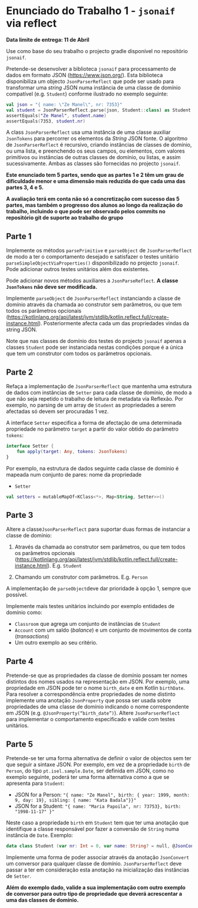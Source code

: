 # Enunciado do Trabalho 1 - `jsonaif` via reflect

**Data limite de entrega: 11 de Abril**

Use como base do seu trabalho o projecto gradle disponível no repositório
`jsonaif`.

Pretende-se desenvolver a biblioteca `jsonaif` para processamento de dados em formato JSON (https://www.json.org/). Esta
biblioteca disponibiliza um objecto `JsonParserReflect` que pode ser usado para transformar uma _string_ JSON numa
instância de uma classe de domínio compatível (e.g. `Student`) conforme ilustrado no exemplo seguinte:

```kotlin
val json = "{ name: \"Ze Manel\", nr: 7353}"
val student = JsonParserReflect.parse(json, Student::class) as Student
assertEquals("Ze Manel", student.name)
assertEquals(7353, student.nr)
```

A class `JsonParserReflect` usa uma instância de uma classe auxiliar
`JsonTokens` para percorrer os elementos da _String_ JSON fonte. O algoritmo de `JsonParserReflect` é recursivo, criando
instâncias de classes de domínio, ou uma lista, e preenchendo os seus campos, ou elementos, com valores primitivos ou
instâncias de outras classes de domínio, ou listas, e assim sucessivamente. Ambas as classes são fornecidas no
projecto `jsonaif`.

**Este enunciado tem 5 partes, sendo que as partes 1 e 2 têm um grau de dificuldade menor e uma dimensão mais reduzida
do que cada uma das partes 3, 4 e 5.**

**A avaliação terá em conta não só a concretização com sucesso das 5 partes, mas também o progresso dos alunos ao longo
da realização do trabalho, incluindo o que pode ser observado pelos commits no repositório git de suporte ao trabalho do
grupo**

## Parte 1

Implemente os métodos `parsePrimitive` e `parseObject` de `JsonParserReflect` de modo a ter o comportamento desejado e
satisfazer o testes unitário
`parseSimpleObjectViaProperties()` disponibilizado no projecto `jsonaif`. Pode adicionar outros testes unitários além
dos existentes.

Pode adicionar novos métodos auxiliares a `JsonParseReflect`. **A classe
`JsonTokens` não deve ser modificada.**

Implemente `parseObject` de `JsonParserReflect` instanciando a classe de domínio através da chamada ao construtor sem
parâmetros, ou que tem todos os parâmetros
opcionais (https://kotlinlang.org/api/latest/jvm/stdlib/kotlin.reflect.full/create-instance.html). Posteriormente afecta
cada um das propriedades vindas da string JSON.

Note que nas classes de domínio dos testes do projecto `jsonaif` apenas a classes `Student` pode ser instanciada nestas
condições porque é a única que tem um construtor com todos os parâmetros opcionais.

## Parte 2

Refaça a implementação de `JsonParserReflect` que mantenha uma estrutura de dados com instâncias de `Setter` para cada
classe de domínio, de modo a que não seja repetido o trabalho de leitura de metadata via Reflexão. Por exemplo, no
parsing de um array de `Student` as propriedades a serem afectadas só devem ser procuradas 1 vez.

A interface `Setter` especifica a forma de afectação de uma determinada propriedade no parâmetro `target` a partir do
valor obtido do parâmetro
`tokens`:

```kotlin
interface Setter {
    fun apply(target: Any, tokens: JsonTokens)
}
```

Por exemplo, na estrutura de dados seguinte cada classe de domínio é mapeada num conjunto de pares: nome da propriedade
- `Setter`

```kotlin
val setters = mutableMapOf<KClass<*>, Map<String, Setter>>()
```

## Parte 3

Altere a classe`JsonParserReflect` para suportar duas formas de instanciar a classe de domínio:

1. Através da chamada ao construtor sem parâmetros, ou que tem todos os parâmetros opcionais
   (https://kotlinlang.org/api/latest/jvm/stdlib/kotlin.reflect.full/create-instance.html). E.g. `Student`

2. Chamando um construtor com parâmetros. E.g. `Person`

A implementação de `parseObject`deve dar prioridade à opção 1, sempre que possível.

Implemente mais testes unitários incluindo por exemplo entidades de domínio como:

* `Classroom` que agrega um conjunto de instâncias de `Student`
* `Account` com um saldo (_balance_) e um conjunto de movimentos de conta
  (_transactions_)
* Um outro exemplo ao seu critério.

## Parte 4

Pretende-se que as propriedades da classe de domínio possam ter nomes distintos dos nomes usados na representação em
JSON. Por exemplo, uma propriedade em JSON pode ter o nome `birth_date`  e em Kotlin
`birthDate`. Para resolver a correspondência entre propriedades de nome distinto implemente uma anotação `JsonProperty`
que possa ser usada sobre propriedades de uma classe de domínio indicando o nome correspondente em JSON (e.g.
`@JsonProperty(“birth_date”)`). Altere `JsonParserReflect` para implementar o comportamento especificado e valide com
testes unitários.

## Parte 5

Pretende-se ter uma forma alternativa de definir o valor de objectos sem ter que seguir a sintaxe JSON. Por exemplo, em
vez de a propriedade `birth` de `Person`, do tipo
`pt.isel.sample.Date`, ser definida em JSON, como no exemplo seguinte, poderá ter uma forma alternativa como a que se
apresenta para `Student`:

* JSON for a Person: `"{ name: "Ze Manel", birth: { year: 1999, month: 9, day: 19}, sibling: { name: "Kata Badala"}}"`
* JSON for a Student: `"{ name: "Maria Papoila", nr: 73753}, birth: "1998-11-17" }"`

Neste caso a propriedade `birth` em `Student` tem que ter uma anotação que identifique a classe responsável por fazer a
conversão de `String` numa instância de `Date`. Exemplo:

```kotlin
data class Student (var nr: Int = 0, var name: String? = null, @JsonConvert(JsonToDate::class) val birth: Date)
```

Implemente uma forma de poder associar através da anotação `JsonConvert` um conversor para qualquer classe de domínio.
`JsonParserReflect` deve passar a ter em consideração esta anotação na inicialização das instâncias de `Setter`.

**Além do exemplo dado, valide a sua implementação com outro exemplo de conversor para outro tipo de propriedade que
deverá acrescentar a uma das classes de domínio.**
